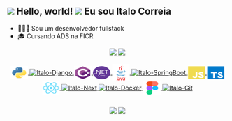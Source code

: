 ## <img src="https://raw.githubusercontent.com/iampavangandhi/iampavangandhi/master/gifs/Hi.gif" width="28px"> Hello, world! <img src="https://github.com/TheDudeThatCode/TheDudeThatCode/blob/master/Assets/Earth.gif" width="24px"> Eu sou Italo Correia 
- 🧑🏻‍💻 Sou um desenvolvedor fullstack <br>
- 🎓 Cursando ADS na FICR <br>

<!--CARDS-->
<div align="center">
  <a href="https://github.com/italocaraujo">
  <img height="180em" src="https://github-readme-stats.vercel.app/api?username=italocaraujo&show_icons=true&theme=github_dark&hide_border=false&include_all_commits=false&count_private=false"/>
  <img height="180em" src="https://github-readme-stats.vercel.app/api/top-langs/?username=italocaraujo&theme=github_dark&hide_border=false&include_all_commits=false&count_private=false&layout=compact"/>
</div>

<div style="display: inline_block" align="center"><br>
  <!--BACKEND-->
  <img align="center" alt="Italo-Python" height="30" width="40" src="https://raw.githubusercontent.com/devicons/devicon/master/icons/python/python-original.svg">
  <img align="center" alt="Italo-Django" height="30" width="30" src="https://avatars.githubusercontent.com/u/27804?s=200&v=4"/>
  <img align="center" alt="Italo-Csharp" height="30" width="40" src="https://raw.githubusercontent.com/devicons/devicon/master/icons/csharp/csharp-original.svg">
  <img align="center" alt="Italo-Dotnetcore" height="30" width="40" src="https://raw.githubusercontent.com/devicons/devicon/master/icons/dotnetcore/dotnetcore-original.svg">
  <img align="center" alt="Italo-Java" height="40" width="40" src="https://raw.githubusercontent.com/devicons/devicon/master/icons/java/java-original-wordmark.svg">
  <img align="center" alt="Italo-SpringBoot" height="40" width="40" src="https://cdn.jsdelivr.net/gh/devicons/devicon/icons/spring/spring-original-wordmark.svg">

  <!--FRONTEND-->
  <img align="center" alt="Italo-Js" height="30" width="40" src="https://raw.githubusercontent.com/devicons/devicon/master/icons/javascript/javascript-plain.svg">
  <img align="center" alt="Italo-Ts" height="30" width="40" src="https://raw.githubusercontent.com/devicons/devicon/master/icons/typescript/typescript-plain.svg">
  <img align="center" alt="Italo-React" height="30" width="40" src="https://raw.githubusercontent.com/devicons/devicon/master/icons/react/react-original.svg">
  <img align="center" alt="Italo-Next" height="30" width="40" src="https://cdn.jsdelivr.net/gh/devicons/devicon/icons/nextjs/nextjs-original.svg">
  
  <!--TOOLS-->
  <img align="center" alt="Italo-Docker" height="40" width="50" src="https://cdn.jsdelivr.net/gh/devicons/devicon@latest/icons/docker/docker-original-wordmark.svg">
  <img align="center" alt="Italo-Figma" height="30" width="40" src="https://raw.githubusercontent.com/devicons/devicon/master/icons/figma/figma-original.svg">
  <img align="center" alt="Italo-Git" height="30" width="40" src="https://www.vectorlogo.zone/logos/git-scm/git-scm-icon.svg"/>
</div>

##

<!--LINKS-->
<div align="center"> 
  <a href="https://www.linkedin.com/in/italocaraujo/" target="_blank"><img src="https://img.shields.io/badge/-LinkedIn-%230077B5?style=for-the-badge&logo=linkedin&logoColor=white" target="_blank"></a> 
  <a href = "mailto:italocdaraujo@gmail.com" target="_blank"><img src="https://img.shields.io/badge/Gmail-D14836?style=for-the-badge&logo=gmail&logoColor=white"></a>
</div>

